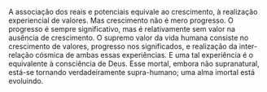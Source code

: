 ﻿A associação dos reais e potenciais equivale ao crescimento, à realização experiencial de valores. Mas crescimento não é mero progresso. O progresso é sempre significativo, mas é relativamente sem valor na ausência de crescimento. O supremo valor da vida humana consiste no crescimento de valores, progresso nos significados, e realização da inter-relação cósmica de ambas essas experiências. E uma tal experiência é o equivalente à consciência de Deus. Esse mortal, embora não supranatural, está-se tornando verdadeiramente supra-humano; uma alma imortal está evoluindo.
